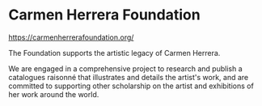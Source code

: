 # Carmen Herrera Foundation

https://carmenherrerafoundation.org/

The Foundation supports the artistic legacy of Carmen Herrera.

We are engaged in a comprehensive project to research and publish a catalogues raisonné that illustrates and details the artist's work, and are committed to supporting other scholarship on the artist and exhibitions of her work around the world.
